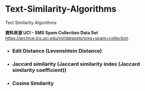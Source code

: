 # Text-Similarity-Algorithms
Text Similarity Algorithms

**資料來源  UCI - SMS Spam Collection Data Set**
https://archive.ics.uci.edu/ml/datasets/sms+spam+collection



* ### Edit Distance (Levenshtein Distance)

* ### Jaccard similarity (Jaccard similarity index (Jaccard similarity coefficient))

* ### Cosine Similarity



